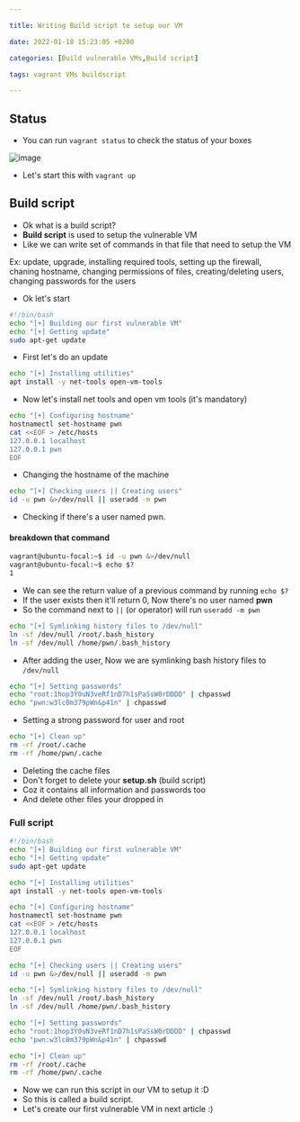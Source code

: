 ```yaml
---

title: Writing Build script to setup our VM

date: 2022-01-18 15:23:05 +0200

categories: [Build vulnerable VMs,Build script]

tags: vagrant VMs buildscript

---
```


## Status
- You can run `vagrant status` to check the status of your boxes

![image](https://i.imgur.com/6OqzVDd.png)

- Let's start this with `vagrant up`

## Build script
- Ok what is a build script?
- **Build script** is used to setup the vulnerable VM
- Like we can write set of commands in that file that need to setup the VM

Ex: update, upgrade, installing required tools, setting up the firewall, chaning hostname, changing permissions of files, creating/deleting users, changing passwords for the users
- Ok let's start

```bash
#!/bin/bash
echo "[+] Building our first vulnerable VM"
echo "[+] Getting update"
sudo apt-get update
```
- First let's do an update


```bash
echo "[+] Installing utilities"
apt install -y net-tools open-vm-tools
```
- Now let's install net tools and open vm tools (it's mandatory)


```bash
echo "[+] Configuring hostname"
hostnamectl set-hostname pwn
cat <<EOF > /etc/hosts
127.0.0.1 localhost
127.0.0.1 pwn
EOF
```
- Changing the hostname of the machine


```bash
echo "[+] Checking users || Creating users"
id -u pwn &>/dev/null || useradd -m pwn
```
- Checking if there's a user named pwn.
#### breakdown that command
```bash
vagrant@ubuntu-focal:~$ id -u pwn &>/dev/null
vagrant@ubuntu-focal:~$ echo $?
1
```
- We can see the return value of a previous command by running `echo $?`
- If the user exists then it'll return 0, Now there's no user  named **pwn**
- So the command next to `||` (or operator) will run `useradd -m pwn`


```bash
echo "[+] Symlinking history files to /dev/null"
ln -sf /dev/null /root/.bash_history
ln -sf /dev/null /home/pwn/.bash_history
```
- After adding the user, Now we are symlinking bash history files to `/dev/null`


```bash
echo "[+] Setting passwords"
echo "root:1hop3Y0uN3veRf1nD7h1sPaSsW0rDDDD" | chpasswd
echo "pwn:w3lc0m379pWn&p41n" | chpasswd
```
- Setting a strong password for user and root


```bash
echo "[+] Clean up"
rm -rf /root/.cache
rm -rf /home/pwn/.cache
```
- Deleting the cache files
- Don't forget to delete your **setup.sh** (build script)
- Coz it contains all information and passwords too
- And delete other files your dropped in

### Full script
```bash
#!/bin/bash
echo "[+] Building our first vulnerable VM"
echo "[+] Getting update"
sudo apt-get update

echo "[+] Installing utilities"
apt install -y net-tools open-vm-tools

echo "[+] Configuring hostname"
hostnamectl set-hostname pwn
cat <<EOF > /etc/hosts
127.0.0.1 localhost
127.0.0.1 pwn
EOF

echo "[+] Checking users || Creating users"
id -u pwn &>/dev/null || useradd -m pwn

echo "[+] Symlinking history files to /dev/null"
ln -sf /dev/null /root/.bash_history
ln -sf /dev/null /home/pwn/.bash_history

echo "[+] Setting passwords"
echo "root:1hop3Y0uN3veRf1nD7h1sPaSsW0rDDDD" | chpasswd
echo "pwn:w3lc0m379pWn&p41n" | chpasswd

echo "[+] Clean up"
rm -rf /root/.cache
rm -rf /home/pwn/.cache
```
- Now we can run this script in our VM to setup it :D
- So this is called a build script.
- Let's create our first vulnerable VM in next article :)
